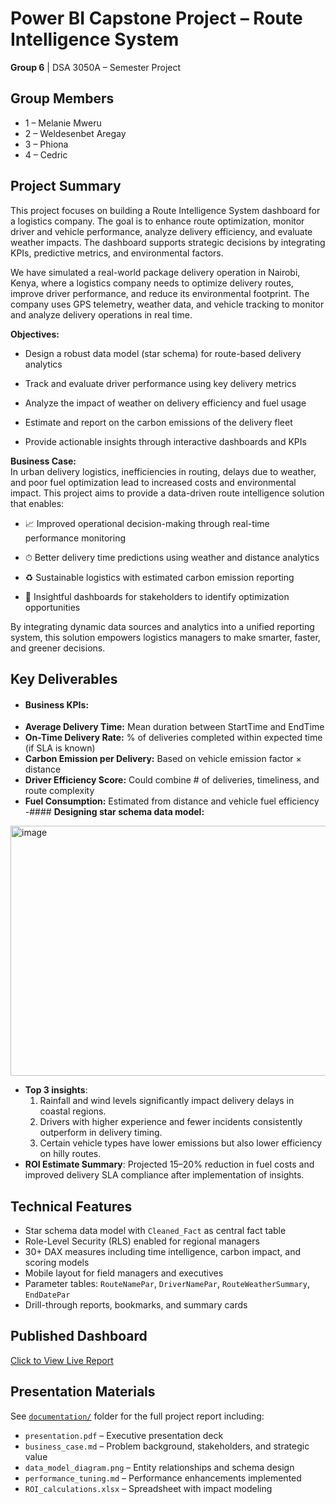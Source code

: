 # Power BI Capstone Project – Route Intelligence System
**Group 6** | DSA 3050A – Semester Project

## Group Members
- 1 – Melanie Mweru
- 2 – Weldesenbet Aregay
- 3 – Phiona 
- 4 – Cedric

## Project Summary
This project focuses on building a Route Intelligence System dashboard for a logistics company. The goal is to enhance route optimization, monitor driver and vehicle performance, analyze delivery efficiency, and evaluate weather impacts. The dashboard supports strategic decisions by integrating KPIs, predictive metrics, and environmental factors.

We have simulated a real-world package delivery operation in Nairobi, Kenya, where a logistics company needs to optimize delivery routes, improve driver performance, and reduce its environmental footprint. The company uses GPS telemetry, weather data, and vehicle tracking to monitor and analyze delivery operations in real time.

**Objectives:**  
- Design a robust data model (star schema) for route-based delivery analytics

- Track and evaluate driver performance using key delivery metrics

- Analyze the impact of weather on delivery efficiency and fuel usage

- Estimate and report on the carbon emissions of the delivery fleet

- Provide actionable insights through interactive dashboards and KPIs

**Business Case:**   
In urban delivery logistics, inefficiencies in routing, delays due to weather, and poor fuel optimization lead to increased costs and environmental impact. This project aims to provide a data-driven route intelligence solution that enables:

- 📈 Improved operational decision-making through real-time performance monitoring

- ⏱ Better delivery time predictions using weather and distance analytics

- ♻️ Sustainable logistics with estimated carbon emission reporting

- 🧠 Insightful dashboards for stakeholders to identify optimization opportunities

By integrating dynamic data sources and analytics into a unified reporting system, this solution empowers logistics managers to make smarter, faster, and greener decisions.

## Key Deliverables
- #### **Business KPIs**:
 - **Average Delivery Time:**  Mean duration between StartTime and EndTime  
 - **On-Time Delivery Rate:**  % of deliveries completed within expected time (if SLA is known)  
 - **Carbon Emission per Delivery:**	 Based on vehicle emission factor × distance  
 - **Driver Efficiency Score:**  Could combine # of deliveries, timeliness, and route complexity  
 - **Fuel Consumption:**  Estimated from distance and vehicle fuel efficiency
-#### **Designing star schema data model:**
<img width="800" height="400" alt="image" src="https://github.com/user-attachments/assets/dae1c3d6-6177-4eba-b957-6efe8e1b514b" />


- **Top 3 insights**:
  1. Rainfall and wind levels significantly impact delivery delays in coastal regions.
  2. Drivers with higher experience and fewer incidents consistently outperform in delivery timing.
  3. Certain vehicle types have lower emissions but also lower efficiency on hilly routes.
- **ROI Estimate Summary**: Projected 15–20% reduction in fuel costs and improved delivery SLA compliance after implementation of insights.

## Technical Features
- Star schema data model with `Cleaned_Fact` as central fact table
- Role-Level Security (RLS) enabled for regional managers
- 30+ DAX measures including time intelligence, carbon impact, and scoring models
- Mobile layout for field managers and executives
- Parameter tables: `RouteNamePar`, `DriverNamePar`, `RouteWeatherSummary`, `EndDatePar`
- Drill-through reports, bookmarks, and summary cards

## Published Dashboard
[Click to View Live Report](PASTE_PUBLISH_TO_WEB_LINK_HERE)

## Presentation Materials
See [`documentation/`](documentation/) folder for the full project report including:
- `presentation.pdf` – Executive presentation deck  
- `business_case.md` – Problem background, stakeholders, and strategic value  
- `data_model_diagram.png` – Entity relationships and schema design  
- `performance_tuning.md` – Performance enhancements implemented  
- `ROI_calculations.xlsx` – Spreadsheet with impact modeling  




